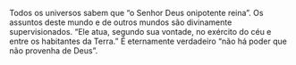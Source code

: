 ﻿Todos os universos sabem que “o Senhor Deus onipotente reina”. Os assuntos deste mundo e de outros mundos são divinamente supervisionados. “Ele atua, segundo sua vontade, no exército do céu e entre os habitantes da Terra.” É eternamente verdadeiro “não há poder que não provenha de Deus”.